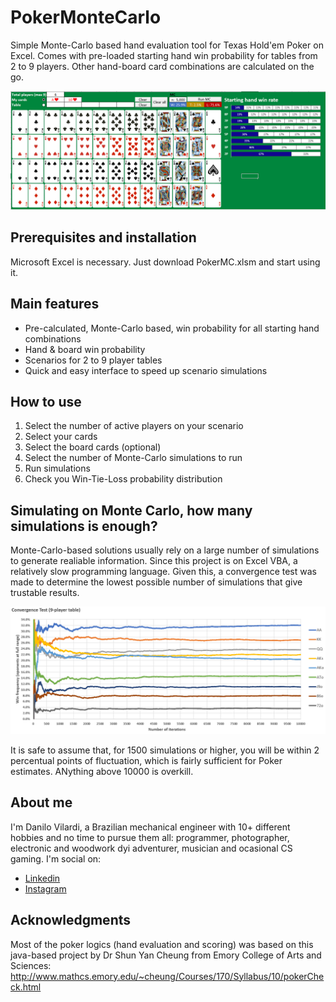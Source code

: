 # PokerMonteCarlo
Simple Monte-Carlo based hand evaluation tool for Texas Hold'em Poker on Excel. Comes with pre-loaded starting hand win probability for tables from 2 to 9 players. Other hand-board card combinations are calculated on the go.

![](images/_MainScreen.PNG)

## Prerequisites and installation
Microsoft Excel is necessary. Just download PokerMC.xlsm and start using it.

## Main features
* Pre-calculated, Monte-Carlo based, win probability  for all starting hand combinations
* Hand & board win probability
* Scenarios for 2 to 9 player tables
* Quick and easy interface to speed up scenario simulations

## How to use
1. Select the number of active players on your scenario
1. Select your cards
1. Select the board cards (optional)
1. Select the number of Monte-Carlo simulations to run
1. Run simulations
1. Check you Win-Tie-Loss probability distribution

## Simulating on Monte Carlo, how many simulations is enough?
Monte-Carlo-based solutions usually rely on a large number of simulations to generate realiable information. Since this project is on Excel VBA, a relatively slow programming language. Given this, a convergence test was made to determine the lowest possible number of simulations that give trustable results.

![](images/_Convergence.PNG)

It is safe to assume that, for 1500 simulations or higher, you will be within 2 percentual points of fluctuation, which is fairly sufficient for Poker estimates. ANything above 10000 is overkill.

## About me
I'm Danilo Vilardi, a Brazilian mechanical engineer with 10+ different hobbies and no time to pursue them all: programmer, photographer, electronic and woodwork dyi adventurer, musician and ocasional CS gaming.
I'm social on:
* [Linkedin](https://www.linkedin.com/in/danilo-vilardi/)
* [Instagram](https://www.instagram.com/dvilardi/)

## Acknowledgments
Most of the poker logics (hand evaluation and scoring) was based on this java-based project by Dr Shun Yan Cheung from Emory College of Arts and Sciences: http://www.mathcs.emory.edu/~cheung/Courses/170/Syllabus/10/pokerCheck.html
